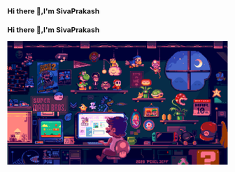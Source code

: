 ### Hi there 👋,I'm SivaPrakash
### Hi there 👋,I'm SivaPrakash

<picture>
 <source media="(prefers-color-scheme: dark)" srcset="./gifimage.gif">
 <source media="(prefers-color-scheme: light)" srcset="./gifimage.gif">
 <img alt="YOUR-ALT-TEXT" src="./gifimage.gif">
</picture>


<!--
**SivaPrakash8825/SivaPrakash8825** is a ✨ _special_ ✨ repository because its `README.md` (this file) appears on your GitHub profile.

Here are some ideas to get you started:

- 🔭 I’m currently working on ...
- 🌱 I’m currently learning ...
- 👯 I’m looking to collaborate on ...
- 🤔 I’m looking for help with ...
- 💬 Ask me about ...
- 📫 How to reach me: ...
- 😄 Pronouns: ...
- ⚡ Fun fact: ...
-->
